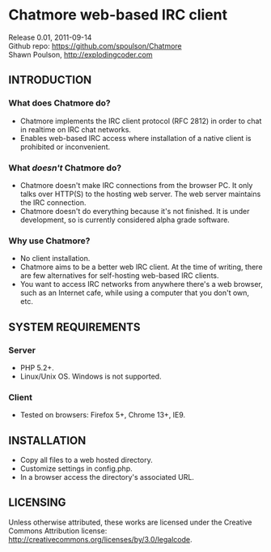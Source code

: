 Chatmore web-based IRC client
=============================

Release 0.01, 2011-09-14  
Github repo: https://github.com/spoulson/Chatmore  
Shawn Poulson, http://explodingcoder.com

INTRODUCTION
------------

### What does Chatmore do?
 - Chatmore implements the IRC client protocol (RFC 2812) in order to chat in realtime on IRC chat networks.
 - Enables web-based IRC access where installation of a native client is prohibited or inconvenient.

### What *doesn't* Chatmore do?
 - Chatmore doesn't make IRC connections from the browser PC.  It only talks over HTTP(S) to the hosting web server.  The web server maintains the IRC connection.
 - Chatmore doesn't do everything because it's not finished.  It is under development, so is currently considered alpha grade software.

### Why use Chatmore?
 - No client installation.
 - Chatmore aims to be a better web IRC client.  At the time of writing, there are few alternatives for self-hosting web-based IRC clients.
 - You want to access IRC networks from anywhere there's a web browser, such as an Internet cafe, while using a computer that you don't own, etc.

SYSTEM REQUIREMENTS
-------------------

### Server
 - PHP 5.2+.
 - Linux/Unix OS.  Windows is not supported.

### Client
 - Tested on browsers: Firefox 5+, Chrome 13+, IE9.

INSTALLATION
------------

- Copy all files to a web hosted directory.
- Customize settings in config.php.
- In a browser access the directory's associated URL.

LICENSING
---------

Unless otherwise attributed, these works are licensed under the Creative Commons Attribution license:  
http://creativecommons.org/licenses/by/3.0/legalcode.
